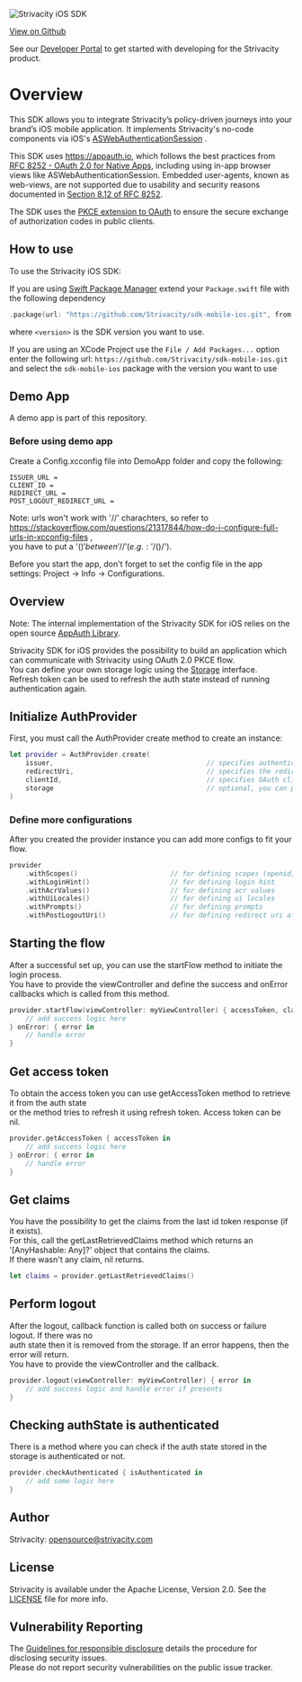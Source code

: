 ![Strivacity iOS SDK](https://static.strivacity.com/images/ios-native-sdk.png)

[View on Github](https://github.com/Strivacity/sdk-mobile-ios)

See our [Developer Portal](https://www.strivacity.com/learn-support/developer-hub) to get started with developing for the Strivacity product.

# Overview

This SDK allows you to integrate Strivacity’s policy-driven journeys into your brand’s iOS mobile application. It implements Strivacity's no-code components via iOS's [ASWebAuthenticationSession](https://developer.apple.com/documentation/authenticationservices/aswebauthenticationsession) . 

This SDK uses <https://appauth.io>, which follows the best practices from [RFC 8252 - OAuth 2.0 for Native Apps](https://tools.ietf.org/html/rfc8252),  including using in-app browser views like ASWebAuthenticationSession. Embedded user-agents, known as web-views, are not supported due to usability and security reasons documented in [Section 8.12 of RFC 8252](https://tools.ietf.org/html/rfc8252#section-8.12).

The SDK uses the [PKCE extension to OAuth](https://tools.ietf.org/html/rfc7636) to ensure the secure exchange of authorization codes in public clients.

## How to use

To use the Strivacity iOS SDK:

If you are using [Swift Package Manager](https://www.swift.org/package-manager/) extend your `Package.swift` file with the following dependency

```swift
.package(url: "https://github.com/Strivacity/sdk-mobile-ios.git", from: "<version>")
```

where `<version>` is the SDK version you want to use.

If you are using an XCode Project use the `File / Add Packages...` option enter the following url: `https://github.com/Strivacity/sdk-mobile-ios.git` and select the `sdk-mobile-ios` package with the version you want to use

## Demo App

A demo app is part of this repository.

### Before using demo app

Create a Config.xcconfig file into DemoApp folder and copy the following:

```text
ISSUER_URL = 
CLIENT_ID = 
REDIRECT_URL = 
POST_LOGOUT_REDIRECT_URL = 
```

Note: urls won't work with '//' charachters, so refer to <https://stackoverflow.com/questions/21317844/how-do-i-configure-full-urls-in-xcconfig-files> ,  
you have to put a '$()' between '//' (e.g.: '/$()/').

Before you start the app, don't forget to set the config file in the app settings: Project -> Info -> Configurations.

## Overview

Note: The internal implementation of the Strivacity SDK for iOS relies on the open source [AppAuth Library](https://github.com/openid/AppAuth-iOS).

Strivacity SDK for iOS provides the possibility to build an application which can communicate with Strivacity using OAuth 2.0 PKCE flow.  
You can define your own storage logic using the [Storage](https://github.com/Strivacity/sdk-mobile-ios/blob/main/Sources/StrivacitySDK/Storage.swift) interface.  
Refresh token can be used to refresh the auth state instead of running authentication again.

## Initialize AuthProvider

First, you must call the AuthProvider create method to create an instance:

```swift
let provider = AuthProvider.create(
    issuer,                                      // specifies authentication server domain
    redirectUri,                                 // specifies the redirect uri
    clientId,                                    // specifies OAuth client ID
    storage                                      // optional, you can provide the storage logic you implemented using Storage interface, or use the default unsecure storage logic
)
```

### Define more configurations

After you created the provider instance you can add more configs to fit your flow.

```swift
provider
    .withScopes()                       // for defining scopes (openid, offline is included by default)
    .withLoginHint()                    // for defining login hint
    .withAcrValues()                    // for defining acr values
    .withUiLocales()                    // for defining ui locales
    .withPrompts()                      // for defining prompts
    .withPostLogoutUri()                // for defining redirect uri after logout
```

## Starting the flow

After a successful set up, you can use the startFlow method to initiate the login process.  
You have to provide the viewController and define the success and onError callbacks which is called from this method.

```swift
provider.startFlow(viewController: myViewController) { accessToken, claims in
    // add success logic here
} onError: { error in
    // handle error
}
```

## Get access token

To obtain the access token you can use getAccessToken method to retrieve it from the auth state  
or the method tries to refresh it using refresh token. Access token can be nil.

```swift
provider.getAccessToken { accessToken in
    // add success logic here
} onError: { error in
    // handle error
}
```

## Get claims

You have the possibility to get the claims from the last id token response (if it exists).  
For this, call the getLastRetrievedClaims method which returns an '[AnyHashable: Any]?' object that contains the claims.  
If there wasn't any claim, nil returns.

```swift
let claims = provider.getLastRetrievedClaims()
```

## Perform logout

After the logout, callback function is called both on success or failure logout. If there was no  
auth state then it is removed from the storage. If an error happens, then the error will return.  
You have to provide the viewController and the callback.

```swift
provider.logout(viewController: myViewController) { error in
    // add success logic and handle error if presents
}
```

## Checking authState is authenticated

There is a method where you can check if the auth state stored in the storage is authenticated or not.

```swift
provider.checkAuthenticated { isAuthenticated in
    // add some logic here
}
```

## Author

Strivacity: [opensource@strivacity.com](mailto:opensource@strivacity.com)

## License

Strivacity is available under the Apache License, Version 2.0. See the [LICENSE](./LICENSE) file for more info.

## Vulnerability Reporting

The [Guidelines for responsible disclosure](https://www.strivacity.com/report-a-security-issue) details the procedure for disclosing security issues.  
Please do not report security vulnerabilities on the public issue tracker.
